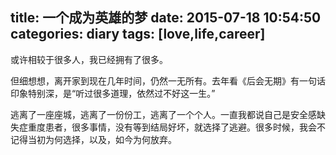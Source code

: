 title: 一个成为英雄的梦
date: 2015-07-18 10:54:50
categories: diary
tags: [love,life,career]
---

或许相较于很多人，我已经拥有了很多。

但细想想，离开家到现在几年时间，仍然一无所有。去年看《后会无期》有一句话印象特别深，是“听过很多道理，依然过不好这一生。”

逃离了一座座城，逃离了一份份工，逃离了一个个人。一直我都说自己是安全感缺失症重度患者，很多事情，没有等到结局好坏，就选择了逃避。很多时候，我会不记得当初为何选择，以及，如今为何放弃。

